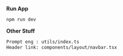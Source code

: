 
**Run App**

```bash
npm run dev
```


**Other Stuff**

```bash
Prompt eng : utils/index.ts
Header link: components/layout/navbar.tsx
```